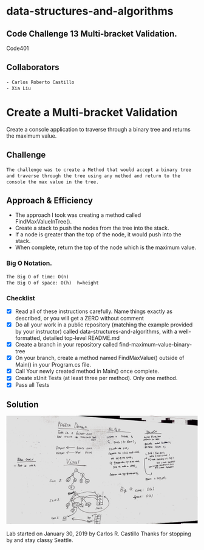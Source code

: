 # data-structures-and-algorithms
## Code Challenge 13 Multi-bracket Validation.
Code401 

## Collaborators
```
- Carlos Roberto Castillo
- Xia Liu
```


# Create a Multi-bracket Validation
<!-- Short summary or background information -->
Create a console application to traverse through a binary tree and returns the maximum value.

## Challenge
<!-- Description of the challenge -->
```
The challenge was to create a Method that would accept a binary tree and traverse through the tree using any method and return to the console the max value in the tree.
```

## Approach & Efficiency

<!-- What approach did you take? Why? What is the Big O space/time for this approach? -->
- The approach I took was creating a method called FindMaxValueInTree().
- Create a stack to push the nodes from the tree into the stack.
- If a node is greater than the top of the node, it would push into the stack.
- When complete, return the top of the node which is the maximum value.

 
### Big O Notation.
```
The Big O of time: O(n)
The Big O of space: O(h)  h=height
```

### Checklist

- [x] Read all of these instructions carefully. Name things exactly as described, or you will get a ZERO without comment
- [x] Do all your work in a public repository (matching the example provided by your instructor) called data-structures-and-algorithms, with a well-formatted, detailed top-level README.md
- [x] Create a branch in your repository called find-maximum-value-binary-tree
- [x] On your branch, create a method named FindMaxValue() outside of Main() in your Program.cs file. 
- [x] Call Your newly created method in Main() once complete.
- [x] Create xUnit Tests (at least three per method).  Only one method.
- [x] Pass all Tests

## Solution
<!-- Embedded whiteboard image -->
![](../../assets/MaxValueTree.jpg?raw=true)

Lab started on January 30, 2019 by Carlos R. Castillo
Thanks for stopping by and stay classy Seattle.
